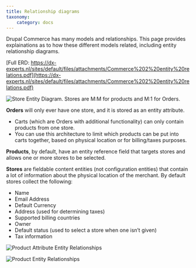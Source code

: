 ```yaml
---
title: Relationship diagrams
taxonomy:
    category: docs
---
```


Drupal Commerce has many models and relationships. This page provides explainations as to how these different models related, including entity relationship diagrams.

[Full ERD: https://dx-experts.nl/sites/default/files/attachments/Commerce%202%20entity%20relations.pdf](https://dx-experts.nl/sites/default/files/attachments/Commerce%202%20entity%20relations.pdf)

![Store Entity Diagram. Stores are M:M for products and M:1 for Orders.](store-entity-diagram.png)

**Orders** will only ever have one store, and it is stored as an entity
attribute.

-  Carts (which are Orders with additional functionality) can only
   contain products from one store.
-  You can use this architecture to limit which products can be put into
   carts together, based on physical location or for billing/taxes
   purposes.

**Products**, by default, have an entity reference field that targets
stores and allows one or more stores to be selected.


**Stores** are fieldable content entities (not configuration entities)
that contain a lot of information about the physical location of the
merchant. By default stores collect the following:

-  Name
-  Email Address
-  Default Currency
-  Address (used for determining taxes)
-  Supported billing countries
-  Owner
-  Default status (used to select a store when one isn’t given)
-  Tax information

![Product Attribute Entity Relationships](attribute_entity_relationships.png)

![Product Entity Relationships](product_entity_relationships.png)
